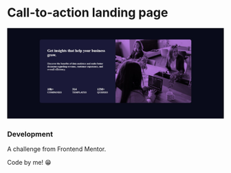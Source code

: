 # Call-to-action landing page

![Design preview for the Call-to-action landing page.](./images/preview.jpg)

### Development

A challenge from Frontend Mentor.

Code by me! 😁
